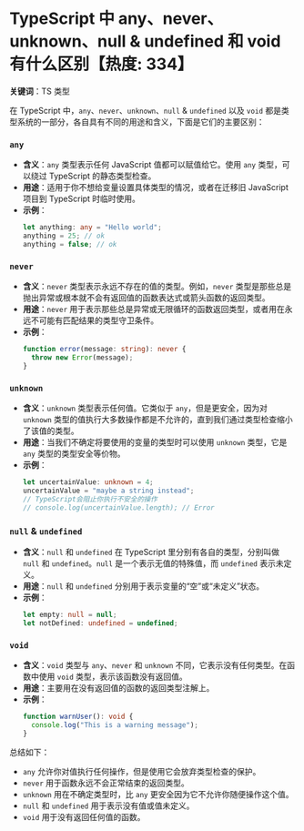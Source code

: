 # TypeScript 中 any、never、unknown、null & undefined 和 void 有什么区别【热度: 334】

**关键词**：TS 类型

在 TypeScript 中，`any`、`never`、`unknown`、`null` & `undefined` 以及 `void` 都是类型系统的一部分，各自具有不同的用途和含义，下面是它们的主要区别：

### `any`

- **含义**：`any` 类型表示任何 JavaScript 值都可以赋值给它。使用 `any` 类型，可以绕过 TypeScript 的静态类型检查。
- **用途**：适用于你不想给变量设置具体类型的情况，或者在迁移旧 JavaScript 项目到 TypeScript 时临时使用。
- **示例**：
  ```typescript
  let anything: any = "Hello world";
  anything = 25; // ok
  anything = false; // ok
  ```

### `never`

- **含义**：`never` 类型表示永远不存在的值的类型。例如，`never` 类型是那些总是抛出异常或根本就不会有返回值的函数表达式或箭头函数的返回类型。
- **用途**：`never` 用于表示那些总是异常或无限循环的函数返回类型，或者用在永远不可能有匹配结果的类型守卫条件。
- **示例**：
  ```typescript
  function error(message: string): never {
    throw new Error(message);
  }
  ```

### `unknown`

- **含义**：`unknown` 类型表示任何值。它类似于 `any`，但是更安全，因为对 `unknown` 类型的值执行大多数操作都是不允许的，直到我们通过类型检查缩小了该值的类型。
- **用途**：当我们不确定将要使用的变量的类型时可以使用 `unknown` 类型，它是 `any` 类型的类型安全等价物。
- **示例**：
  ```typescript
  let uncertainValue: unknown = 4;
  uncertainValue = "maybe a string instead";
  // TypeScript会阻止你执行不安全的操作
  // console.log(uncertainValue.length); // Error
  ```

### `null` & `undefined`

- **含义**：`null` 和 `undefined` 在 TypeScript 里分别有各自的类型，分别叫做 `null` 和 `undefined`。`null` 是一个表示无值的特殊值，而 `undefined` 表示未定义。
- **用途**：`null` 和 `undefined` 分别用于表示变量的“空”或“未定义”状态。
- **示例**：
  ```typescript
  let empty: null = null;
  let notDefined: undefined = undefined;
  ```

### `void`

- **含义**：`void` 类型与 `any`、`never` 和 `unknown` 不同，它表示没有任何类型。在函数中使用 `void` 类型，表示该函数没有返回值。
- **用途**：主要用在没有返回值的函数的返回类型注解上。
- **示例**：
  ```typescript
  function warnUser(): void {
    console.log("This is a warning message");
  }
  ```

总结如下：

- `any` 允许你对值执行任何操作，但是使用它会放弃类型检查的保护。
- `never` 用于函数永远不会正常结束的返回类型。
- `unknown` 用在不确定类型时，比 `any` 更安全因为它不允许你随便操作这个值。
- `null` 和 `undefined` 用于表示没有值或值未定义。
- `void` 用于没有返回任何值的函数。
